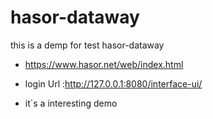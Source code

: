 # hasor-dataway
this is a demp for test hasor-dataway

* https://www.hasor.net/web/index.html

* login Url :http://127.0.0.1:8080/interface-ui/

* it`s a interesting demo
